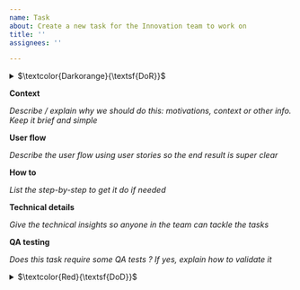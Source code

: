 ```yaml
---
name: Task
about: Create a new task for the Innovation team to work on
title: ''
assignees: ''

---
```

<details>
  <summary>
    $\textcolor{Darkorange}{\textsf{DoR}}$ 
  </summary>
Tasks can’t be started if the following info doesn’t exist.

* If the task is an investigation, make sure a specific time-box is associated and clearly stated in the task
* Task must be estimated (in dedicated field)
* Define the action plan you'll follow to achieve this task. Add it in comment
  * An action plan is:
  * An ordered list of tasks
        * with an owner on each task
        * an ETA
        * if blockers or dependencies are identified, they must be clearly listed and a solution should be found before starting the issue.
* For front-end tasks, designs must be linked, accessible by all and MR must contain [context], [before/after image][reproduction instructions]

If one of this point or info is missing, please raise the point ASAP to the PM.
</details>



**Context**

*Describe / explain why we should do this: motivations, context or other info. Keep it brief and simple*


**User flow**

*Describe the user flow using user stories so the end result is super clear*


**How to**

*List the step-by-step to get it do if needed*


**Technical details**

*Give the technical insights so anyone in the team can tackle the tasks*

**QA testing**

*Does this task require some QA tests ?*
*If yes, explain how to validate it*

<details>
  <summary>$\textcolor{Red}{\textsf{DoD}}$ </summary>
Before putting this ticket in code review, tick all the boxes bellow.
  More details [here] (https://www.notion.so/massa-innoteam/Plan-for-the-mainnet-c574da44a4854eb3841a5f2e93a2977c?pvs=4#e7db6fa53fa84264954075011432ce70) & [here] (https://www.notion.so/massa-innoteam/Industrialization-of-Frontend-0f7425f14cd3490a949f31978916ee41?pvs=4) if needed
  
- [ ] Pull request is small (break it down as much as you can) and approved by 2 reviewers
- [ ] You are proud of what will / has been merged
- [ ] Code and functionality implemented is working on all OS
    - Windows 10 +
    - Linux Ubuntu
    - MacOS catalina +
- [ ] Endpoints are covered by units tests and are monitored (ie: we are notified -somehow- when something is down)
- [ ] Where relevant, implemented screens are pixel perfect with the designs for the following screen sizes
    - 1920 x 1080 px
    - 1440 x 900 px
    - 1366 x 768 px
- [ ] Where relevant, all info must appear in less than 1 sec on the front-end
- [ ] Functionalities are fully working (errors messages exist, all use cases are covered - when applicable)
- [ ] Related documentation has been updated if needed
- [ ] Functionality are QA reviewed on every OS
</details>
